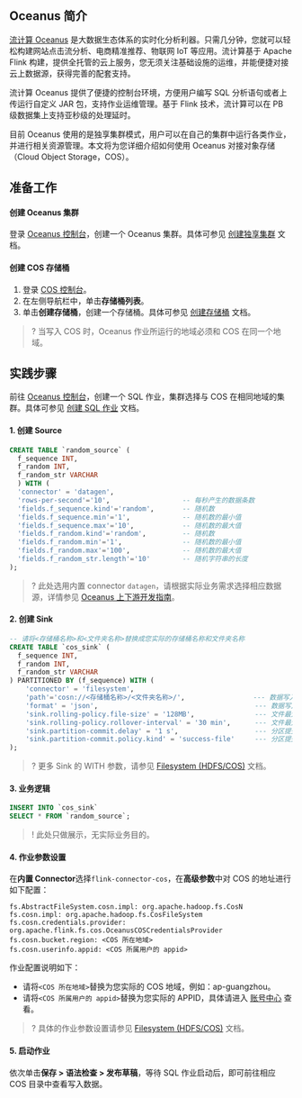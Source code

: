 ## Oceanus 简介  

[流计算 Oceanus](https://cloud.tencent.com/document/product/849/16785) 是大数据生态体系的实时化分析利器。只需几分钟，您就可以轻松构建网站点击流分析、电商精准推荐、物联网 IoT 等应用。流计算基于 Apache Flink 构建，提供全托管的云上服务，您无须关注基础设施的运维，并能便捷对接云上数据源，获得完善的配套支持。

流计算 Oceanus 提供了便捷的控制台环境，方便用户编写 SQL 分析语句或者上传运行自定义 JAR 包，支持作业运维管理。基于 Flink 技术，流计算可以在 PB 级数据集上支持亚秒级的处理延时。

目前 Oceanus 使用的是独享集群模式，用户可以在自己的集群中运行各类作业，并进行相关资源管理。本文将为您详细介绍如何使用 Oceanus 对接对象存储（Cloud Object Storage，COS）。

## 准备工作

#### 创建 Oceanus 集群

登录 [Oceanus 控制台](https://console.cloud.tencent.com/oceanus/workspace)，创建一个 Oceanus 集群。具体可参见 [创建独享集群](https://cloud.tencent.com/document/product/849/48298) 文档。

#### 创建 COS 存储桶

1. 登录 [COS 控制台](https://console.cloud.tencent.com/cos5)。
2. 在左侧导航栏中，单击**存储桶列表**。
3. 单击**创建存储桶**，创建一个存储桶。具体可参见 [创建存储桶](https://cloud.tencent.com/document/product/436/13309) 文档。
>? 当写入 COS 时，Oceanus 作业所运行的地域必须和 COS 在同一个地域。
>

## 实践步骤

前往 [Oceanus 控制台](https://console.cloud.tencent.com/oceanus/overview)，创建一个 SQL 作业，集群选择与 COS 在相同地域的集群。具体可参见 [创建 SQL 作业](https://cloud.tencent.com/document/product/849/48301) 文档。

#### 1. 创建 Source

```sql
CREATE TABLE `random_source` ( 
  f_sequence INT, 
  f_random INT, 
  f_random_str VARCHAR 
  ) WITH ( 
  'connector' = 'datagen', 
  'rows-per-second'='10',                  -- 每秒产生的数据条数
  'fields.f_sequence.kind'='random',       -- 随机数
  'fields.f_sequence.min'='1',             -- 随机数的最小值
  'fields.f_sequence.max'='10',            -- 随机数的最大值
  'fields.f_random.kind'='random',         -- 随机数
  'fields.f_random.min'='1',               -- 随机数的最小值
  'fields.f_random.max'='100',             -- 随机数的最大值
  'fields.f_random_str.length'='10'        -- 随机字符串的长度
);
```

>? 此处选用内置 connector `datagen`，请根据实际业务需求选择相应数据源，详情参见 [Oceanus 上下游开发指南](https://cloud.tencent.com/document/product/849/48310)。
>

#### 2. 创建 Sink

```sql
-- 请将<存储桶名称>和<文件夹名称>替换成您实际的存储桶名称和文件夹名称
CREATE TABLE `cos_sink` (
  f_sequence INT, 
  f_random INT, 
  f_random_str VARCHAR
) PARTITIONED BY (f_sequence) WITH (
    'connector' = 'filesystem',
    'path'='cosn://<存储桶名称>/<文件夹名称>/',                 --- 数据写入的目录路径
    'format' = 'json',                                       --- 数据写入的格式
    'sink.rolling-policy.file-size' = '128MB',               --- 文件最大大小
    'sink.rolling-policy.rollover-interval' = '30 min',      --- 文件最大写入时间
    'sink.partition-commit.delay' = '1 s',                   --- 分区提交延迟
    'sink.partition-commit.policy.kind' = 'success-file'     --- 分区提交方式
);
```

>? 更多 Sink 的 WITH 参数，请参见 [Filesystem (HDFS/COS)](https://cloud.tencent.com/document/product/849/53852) 文档。
>

#### 3. 业务逻辑

```sql
INSERT INTO `cos_sink`
SELECT * FROM `random_source`;
```

>! 此处只做展示，无实际业务目的。
>

#### 4. 作业参数设置

在**内置 Connector**选择`flink-connector-cos`，在**高级参数**中对 COS 的地址进行如下配置：

```shell
fs.AbstractFileSystem.cosn.impl: org.apache.hadoop.fs.CosN
fs.cosn.impl: org.apache.hadoop.fs.CosFileSystem
fs.cosn.credentials.provider: org.apache.flink.fs.cos.OceanusCOSCredentialsProvider
fs.cosn.bucket.region: <COS 所在地域>
fs.cosn.userinfo.appid: <COS 所属用户的 appid>
```

作业配置说明如下：

- 请将`<COS 所在地域>`替换为您实际的 COS 地域，例如：ap-guangzhou。
- 请将`<COS 所属用户的 appid>`替换为您实际的 APPID，具体请进入 [账号中心](https://console.cloud.tencent.com/developer) 查看。 

>? 具体的作业参数设置请参见 [Filesystem (HDFS/COS)](https://cloud.tencent.com/document/product/849/53852) 文档。
>

#### 5. 启动作业

依次单击**保存 > 语法检查 > 发布草稿**，等待 SQL 作业启动后，即可前往相应 COS 目录中查看写入数据。
